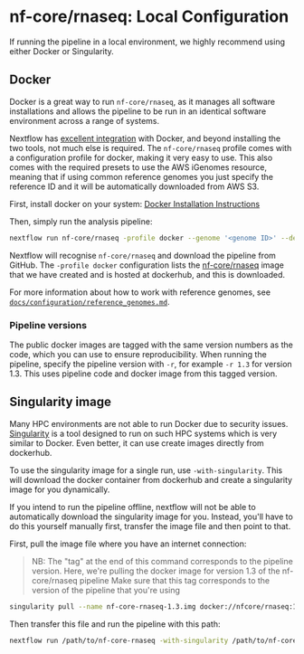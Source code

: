 # nf-core/rnaseq: Local Configuration

If running the pipeline in a local environment, we highly recommend using either Docker or Singularity.

## Docker
Docker is a great way to run `nf-core/rnaseq`, as it manages all software installations and allows the pipeline to be run in an identical software environment across a range of systems.

Nextflow has [excellent integration](https://www.nextflow.io/docs/latest/docker.html) with Docker, and beyond installing the two tools, not much else is required. The `nf-core/rnaseq` profile comes with a configuration profile for docker, making it very easy to use. This also comes with the required presets to use the AWS iGenomes resource, meaning that if using common reference genomes you just specify the reference ID and it will be automatically downloaded from AWS S3.

First, install docker on your system: [Docker Installation Instructions](https://docs.docker.com/engine/installation/)

Then, simply run the analysis pipeline:

```bash
nextflow run nf-core/rnaseq -profile docker --genome '<genome ID>' --design '<path to your design file>'
```

Nextflow will recognise `nf-core/rnaseq` and download the pipeline from GitHub. The `-profile docker` configuration lists the [nf-core/rnaseq](https://hub.docker.com/r/nfcore/rnaseq/) image that we have created and is hosted at dockerhub, and this is downloaded.

For more information about how to work with reference genomes, see [`docs/configuration/reference_genomes.md`](reference_genomes.md).

### Pipeline versions
The public docker images are tagged with the same version numbers as the code, which you can use to ensure reproducibility. When running the pipeline, specify the pipeline version with `-r`, for example `-r 1.3` for version 1.3. This uses pipeline code and docker image from this tagged version.


## Singularity image
Many HPC environments are not able to run Docker due to security issues. [Singularity](http://singularity.lbl.gov/) is a tool designed to run on such HPC systems which is very similar to Docker. Even better, it can use create images directly from dockerhub.

To use the singularity image for a single run, use `-with-singularity`. This will download the docker container from dockerhub and create a singularity image for you dynamically.

If you intend to run the pipeline offline, nextflow will not be able to automatically download the singularity image for you. Instead, you'll have to do this yourself manually first, transfer the image file and then point to that.

First, pull the image file where you have an internet connection:

> NB: The "tag" at the end of this command corresponds to the pipeline version.
> Here, we're pulling the docker image for version 1.3 of the nf-core/rnaseq pipeline
> Make sure that this tag corresponds to the version of the pipeline that you're using

```bash
singularity pull --name nf-core-rnaseq-1.3.img docker://nfcore/rnaseq:1.3
```

Then transfer this file and run the pipeline with this path:

```bash
nextflow run /path/to/nf-core-rnaseq -with-singularity /path/to/nf-core-rnaseq-1.3.img
```
